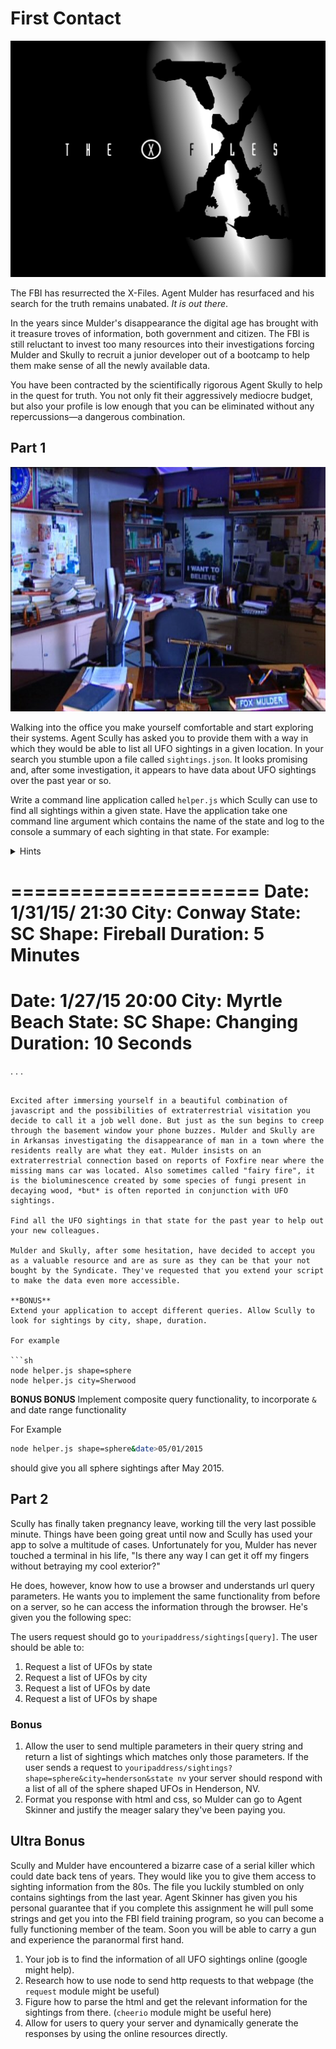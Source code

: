 # First Contact

![XFiles](./xfiles.jpeg)

The FBI has resurrected the X-Files. Agent Mulder has resurfaced and his search for the truth remains unabated. *It is out there*.

In the years since Mulder's disappearance the digital age has brought with it treasure troves of information, both government and citizen. The FBI is still reluctant to invest too many resources into their investigations forcing Mulder and Skully to recruit a junior developer out of a bootcamp to help them make sense of all the newly available data.

You have been contracted by the scientifically rigorous Agent Skully to help in the quest for truth. You not only fit their aggressively mediocre budget, but also your profile is low enough that you can be eliminated without any repercussions—a dangerous combination.

## Part 1

![XFilesOffice](./xfiles-office.jpg)

Walking into the office you make yourself comfortable and start exploring their systems. Agent Scully has asked you to provide them with a way in which they would be able to list all UFO sightings in a given location. In your search you stumble upon a file called `sightings.json`. It looks promising and, after some investigation, it appears to have data about UFO sightings over the past year or so.

Write a command line application called `helper.js` which Scully can use to find all sightings within a given state. Have the application take one command line argument which contains the name of the state and log to the console a summary of each sighting in that state. For example:

<details><summary>Hints</summary>
1. require the `sightings.json` file as data

**helper.js**

```js
// access the data in this file
const sightingsData = require('./sightings.json')

// test it
console.log(sightingsData[0]) 

// expected output
// { date: '1/31/15 22:00',
//  city: 'Lancaster',
//  state: 'CA',
//  shape: 'Sphere',
//  duration: 'several minutes',
 // description: 'Orange lights.' }

```

1. Access the firsts argument from terminal

**Bash:** `node helper.js state=SC`


```js
// access the argument
const state = process.argv[2]

// test it
console.log(state) 

// expected output
// state=SC
```


</details>



=====================
Date: 1/31/15/ 21:30
City: Conway
State: SC
Shape: Fireball
Duration: 5 Minutes
====================
Date: 1/27/15 20:00
City: Myrtle Beach
State: SC
Shape: Changing
Duration: 10 Seconds
====================
.
.
.
```

Excited after immersing yourself in a beautiful combination of javascript and the possibilities of extraterrestrial visitation you decide to call it a job well done. But just as the sun begins to creep through the basement window your phone buzzes. Mulder and Skully are in Arkansas investigating the disappearance of man in a town where the residents really are what they eat. Mulder insists on an extraterrestrial connection based on reports of Foxfire near where the missing mans car was located. Also sometimes called "fairy fire", it is the bioluminescence created by some species of fungi present in decaying wood, *but* is often reported in conjunction with UFO sightings.

Find all the UFO sightings in that state for the past year to help out your new colleagues.

Mulder and Skully, after some hesitation, have decided to accept you as a valuable resource and are as sure as they can be that your not bought by the Syndicate. They've requested that you extend your script to make the data even more accessible.

**BONUS**
Extend your application to accept different queries. Allow Scully to look for sightings by city, shape, duration.

For example

```sh
node helper.js shape=sphere
node helper.js city=Sherwood
```

**BONUS BONUS**
Implement composite query functionality, to incorporate `&` and date range functionality

For Example
```sh
node helper.js shape=sphere&date>05/01/2015
```
should give you all sphere sightings after May 2015.



## Part 2
Scully has finally taken pregnancy leave, working till the very last possible minute. Things have been going great until now and Scully has used your app to solve a multitude of cases. Unfortunately for you, Mulder has never touched a terminal in his life, "Is there any way I can get it off my fingers without betraying my cool exterior?"

He does, however, know how to use a browser and understands url query parameters. He wants you to implement the same functionality from before on a server, so he can access the information through the browser. He's given you the following spec:

The users request should go to `youripaddress/sightings[query]`. The user should be able to:

1. Request a list of UFOs by state
2. Request a list of UFOs by city
2. Request a list of UFOs by date
3. Request a list of UFOs by shape



### Bonus
1. Allow the user to send multiple parameters in their query string and return a list of sightings which matches only those parameters. If the user sends a request to
`youripaddress/sightings?shape=sphere&city=henderson&state nv` your server should respond with a list of all of the sphere shaped UFOs in Henderson, NV.
2. Format you response with html and css, so Mulder can go to Agent Skinner and justify the meager salary they've been paying you.

## Ultra Bonus
Scully and Mulder have encountered a bizarre case of a serial killer which could date back tens of years. They would like you to give them access to sighting information from the 80s. The file you luckily stumbled on only contains sightings from the last year. Agent Skinner has given you his personal guarantee that if you complete this assignment he will pull some strings and get you into the FBI field training program, so you can become a fully functioning member of the team. Soon you will be able to carry a gun and experience the paranormal first hand.

1. Your job is to find the information of all UFO sightings online (google might help).
2. Research how to use node to send http requests to that webpage (the `request` module might be useful)
3. Figure how to parse the html and get the relevant information for the sightings from there. (`cheerio` module might be useful here)
4. Allow for users to query your server and dynamically generate the responses by using the online resources directly.
